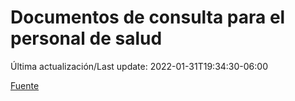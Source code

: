 # Documentos de consulta para el personal de salud

Última actualización/Last update: 2022-01-31T19:34:30-06:00

 [Fuente](https://coronavirus.gob.mx/personal-de-salud/documentos-de-consulta/)

